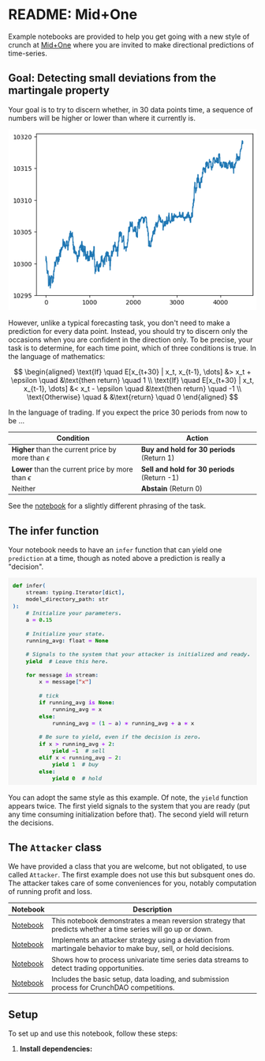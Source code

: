 # README: Mid+One

Example notebooks are provided to help you get going with a new style of crunch at [Mid+One](  ) where you are invited to make directional predictions of time-series. 

## Goal: Detecting small deviations from the martingale property 

Your goal is to try to discern whether, in 30 data points time, a sequence of numbers will be higher or lower than where it currently is. 

![Time Series](https://github.com/microprediction/endersnotebooks/blob/main/assets/images/timeseries.png?raw=true)

However, unlike a typical forecasting task, you don't need to make a prediction for every data point. Instead, you should try to discern only the occasions when you are confident in the direction only. To be precise, your
task is to determine, for each time point, which of three conditions is true. In the language of mathematics:

$$
\begin{aligned}
\text{If} \quad E[x_{t+30} | x_t, x_{t-1}, \dots] &> x_t + \epsilon \quad &\text{then return} \quad 1 \\
\text{If} \quad E[x_{t+30} | x_t, x_{t-1}, \dots] &< x_t - \epsilon \quad &\text{then return} \quad -1 \\
\text{Otherwise} \quad  & &\text{return} \quad 0
\end{aligned}
$$

In the language of trading. If you expect the price $30$ periods from now to be ...

| Condition | Action |
| --- | --- |
| **Higher** than the current price by more than $\epsilon$ | **Buy and hold for 30 periods** (Return 1) |
| **Lower** than the current price by more than $\epsilon$ | **Sell and hold for 30 periods** (Return -1) |
| Neither| **Abstain** (Return 0) |

See the [notebook](https://github.com/crunchdao/quickstarters/blob/master/competitions/mid-one/mean_reversion/mean_reversion.ipynb) for a slightly different phrasing of the task. 

## The infer function 

Your notebook needs to have an `infer` function that can yield one `prediction` at a time, though as noted above a prediction is really a "decision".  

![Infer](https://github.com/microprediction/endersnotebooks/blob/main/assets/images/infer.png?raw=true)

You can adopt the same style as this example. Of note, the `yield` function appears twice. The first yield signals to the system that you are ready (put any time consuming initialization before that). The second yield will return the decisions. 

## The `Attacker` class

We have provided a class that you are welcome, but not obligated, to use called `Attacker`. The first example does not use this but subsquent ones do. The attacker takes care of some conveniences for you, notably computation of running profit and loss. 

| Notebook | Description |
| --- | --- |
| [Notebook](https://github.com/microprediction/quickstarters/blob/master/competitions/mid-one/mean_reversion/mean_reversion.ipynb) | This notebook demonstrates a mean reversion strategy that predicts whether a time series will go up or down. |
| [Notebook](https://github.com/microprediction/quickstarters/blob/master/competitions/mid-one/mean_reversion/mean_reversion.ipynb) | Implements an attacker strategy using a deviation from martingale behavior to make buy, sell, or hold decisions. |
| [Notebook](https://github.com/microprediction/quickstarters/blob/master/competitions/mid-one/mean_reversion/mean_reversion.ipynb) | Shows how to process univariate time series data streams to detect trading opportunities. |
| [Notebook](https://github.com/microprediction/quickstarters/blob/master/competitions/mid-one/mean_reversion/mean_reversion.ipynb) | Includes the basic setup, data loading, and submission process for CrunchDAO competitions. |


## Setup

To set up and use this notebook, follow these steps:

1. **Install dependencies:**
